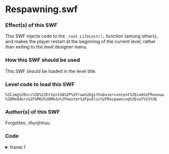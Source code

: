 # Respawning.swf

### Effect(s) of this SWF
This SWF injects code to the `_root.LifeLost();` function (among others), and makes the player restart at the beginning of the current level, rather than exiting to the level designer menu.

### How this SWF should be used
This SWF should be loaded in the level title.

### Level code to load this SWF
`%3Cimg%20src%3D%22https%3A%2F%2Fraw%2Egithubusercontent%2Ecom%2FRunouw%2DModders%2FSM63%2DMods%2Fmaster%2Fpublic%2FRespawning%2Eswf%22%3E`

### Author(s) of this SWF
Forgotten, Jhynjhiruu

### Code
<details/>
  <summary>frame 1</summary>
  <details/>
    <summary>doAction</summary>
    
```
_root.respawnX = Number(_root.startX) + _root.leftWidth * 32;
_root.respawnY = Number(_root.startY);
_root.checkpointlevel = _root.LDCourseName;
if(_root.LevelSplit !== true)
{
   _root.leftWidth = 0;
}
_root.respawnLD = function()
{
   _root.Invincible = false;
   _root.Metal = false;
   _root.Invisible = false;
   _root.WingCap = false;
   _root.PowerTimer = 0;
   _root.newstar = false;
   _root.Course.Char._x = _root.respawnX + _root.Course.BackGFX._x - _root.leftWidth * 32;
   _root.Course.Char._y = _root.respawnY + _root.Course.BackGFX._y;
   _root.Course.Char.xspeed = Number(_root.startXspeed);
   _root.Course.Char.yspeed = Number(_root.startYspeed);
   _root.SaveFluddH = false;
   _root.SaveFluddR = false;
   _root.SaveFluddT = false;
   _root.Fluddpow = "";
   _root.OrangeBlockPLCount = 0;
   _root.CharHP = 8;
   _root.WaterHP = 8;
   _root.Course.Char.attack = false;
   _root.attachMovie("StarIn","Transition",_root.getNextHighestDepth(),{_x:_root.screensizeX / 2,_y:_root.screensizeY / 2});
   _root.PlayMusicAndIntro();
   _root.Camspeed = 1;
   _root.MaxCamspeed = 99999;
};
_root.LifeLost = function()
{
   _root.Invincible = false;
   _root.Metal = false;
   _root.Invisible = false;
   _root.WingCap = false;
   _root.PowerTimer = 0;
   _root.StopBGsong();
   if(_root.PlayingLevelDesigner !== true)
   {
      if(_root.TotalStars == 0)
      {
         _root.CharLives = _root.CharLives + 1;
      }
      _root.CharLives = _root.CharLives - 1;
      if(_root.CharLives < 0)
      {
         _root.CharLives = 4;
         _root.newstar = true;
         _root.LastItemGot = "GameOver";
         _root.RemoveCourse();
         _root.ReturnToCastle();
      }
      else
      {
         _root.attachMovie("LifeLost","LifeLost" + _root.getNextHighestDepth(),_root.getNextHighestDepth(),{_x:_root.screensizeX / 2,_y:_root.screensizeY / 2});
      }
   }
   else if(_root.checkpointlevel == _root.LDCourseName)
   {
      _root.respawnLD();
   }
   else
   {
      _root.Invincible = false;
      _root.Metal = false;
      _root.Invisible = false;
      _root.WingCap = false;
      _root.PowerTimer = 0;
      _root.newstar = false;
      _root.RemoveCourse();
      _root.CreateLevelDesigner();
   }
};
_root.PlayMessage = function(a)
{
   _root.Stats.Message.gotoAndPlay(1);
   _root.Stats.Message.mtext = a;
};
```
   </details>
</details>
